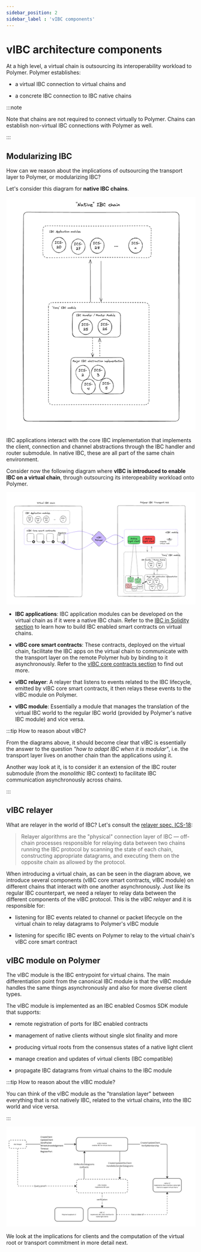 ```yaml
---
sidebar_position: 2
sidebar_label : 'vIBC components'
---
```


# vIBC architecture components

At a high level, a virtual chain is outsourcing its interoperability workload to Polymer. Polymer establishes:

- a virtual IBC connection to virtual chains and 

- a concrete IBC connection to IBC native chains 

:::note

Note that chains are not required to connect virtually to Polymer. Chains can establish non-virtual IBC connections with Polymer as well.

:::

## Modularizing IBC

How can we reason about the implications of outsourcing the transport layer to Polymer, or modularizing IBC?

Let's consider this diagram for **native  IBC chains**.

![native IBC](../../../../static/img/ibc/ibc-native.png)

IBC applications interact with the core IBC implementation that implements the client, connection and channel abstractions through the IBC handler and router submodule. In native IBC, these are all part of the same chain environment.

Consider now the following diagram where **vIBC is introduced to enable IBC on a virtual chain**, through outsourcing its interopeability workload onto Polymer.

![virtual IBC](../../../../static/img/ibc/virtual-ibc.png)

- **IBC applications**: IBC application modules can be developed on the virtual chain as if it were a native IBC chain. Refer to the [IBC in Solidity section](../../../build/ibc-solidity/ibc-solidity.md) to learn how to build IBC enabled smart contracts on virtual chains.

- **vIBC core smart contracts**: These contracts, deployed on the virtual chain, facilitate the IBC apps on the virtual chain to communicate with the transport layer on the remote Polymer hub by binding to it asynchronously. Refer to the [vIBC core contracts section](../../../build/ibc-solidity/vibc-core.md) to find out more.

- **vIBC relayer**: A relayer that listens to events related to the IBC lifecycle, emitted by vIBC core smart contracts, it then relays these events to the vIBC module on Polymer.

- **vIBC module**: Essentially a module that manages the translation of the virtual IBC world to the regular IBC world (provided by Polymer's native IBC module) and vice versa.

:::tip How to reason about vIBC?

From the diagrams above, it should become clear that vIBC is essentially the answer to the question _"how to adapt IBC when it is modular"_, i.e. the transport layer lives on another chain than the applications using it.

Another way look at it, is to consider it an extension of the IBC router submodule (from the _monolithic_ IBC context) to facilitate IBC communication asynchronously across chains.

:::

## vIBC relayer
What are relayer in the world of IBC? Let's consult the [relayer spec, ICS-18](https://github.com/cosmos/ibc/tree/main/spec/relayer/ics-018-relayer-algorithms):

> Relayer algorithms are the "physical" connection layer of IBC — off-chain processes responsible for relaying data between two chains running the IBC protocol by scanning the state of each chain, constructing appropriate datagrams, and executing them on the opposite chain as allowed by the protocol.

When introducing a virtual chain, as can be seen in the diagram above, we introduce several components (vIBC core smart contracts, vIBC module) on different chains that interact with one another asynchronously. Just like its regular IBC counterpart, we need a relayer to relay data between the different components of the vIBC protocol. This is the _vIBC relayer_ and it is responsible for:

- listening for IBC events related to channel or packet lifecycle on the virtual chain to relay datagrams to Polymer's vIBC module

- listening for specific IBC events on Polymer to relay to the virtual chain's vIBC core smart contract


## vIBC module on Polymer

The vIBC module is the IBC entrypoint for virtual chains. The main differentiation point from the canonical IBC module is that the vIBC module handles the same things asynchronously and also for more diverse client types. 

The vIBC module is implemented as an IBC enabled Cosmos SDK module that supports:

- remote registration of ports for IBC enabled contracts

- management of native clients without single slot finality and more

- producing virtual roots from the consensus states of a native light client

- manage creation and updates of virtual clients (IBC compatible)

- propagate IBC datagrams from virtual chains to the IBC module

:::tip How to reason about the vIBC module?

You can think of the vIBC module as the "translation layer" between everything that is not natively IBC, related to the virtual chains, into the IBC world and vice versa.

:::

<!-- TODO: update diagram -->

![vIBC component interaction](../../../../static/img/learn/comp-interaction.png)

We look at the implications for clients and the computation of the virtual root or transport commitment in more detail next.

